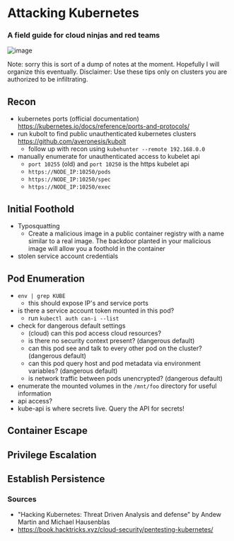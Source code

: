 # Attacking Kubernetes 

### A field guide for cloud ninjas and red teams
![image](https://user-images.githubusercontent.com/24460340/169073810-c0a06695-2f0f-492d-8283-a129b8e9ab3c.png)
 
Note: sorry this is sort of a dump of notes at the moment. Hopefully I will organize this eventually.
Disclaimer: Use these tips only on clusters you are authorized to be infiltrating.

## Recon
- kubernetes ports (official documentation) https://kubernetes.io/docs/reference/ports-and-protocols/
- run kubolt to find public unauthenticated kubernetes clusters https://github.com/averonesis/kubolt
  - follow up with recon using `kubehunter --remote 192.168.0.0` 
- manually enumerate for unauthenticated access to kubelet api
  - `port 10255` (old) and `port 10250` is the https kubelet api
  - `https://NODE_IP:10250/pods`
  - `https://NODE_IP:10250/spec` 
  - `https://NODE_IP:10250/exec`

## Initial Foothold
- Typosquatting
  - Create a malicious image in a public container registry with a name similar to a real image. The backdoor planted in your malicious image will allow you a foothold in the container
- stolen service account credentials

## Pod Enumeration
- `env | grep KUBE`
  - this should expose IP's and service ports    
- is there a service account token mounted in this pod?
  - run `kubectl auth can-i --list`
- check for dangerous default settings
  - (cloud) can this pod access cloud resources? 
  - is there no security context present? (dangerous default)
  - can this pod see and talk to every other pod on the cluster? (dangerous default)
  - can this pod query host and pod metadata via environment variables? (dangerous default)
  - is network traffic between pods unencrypted? (dangerous default) 
- enumerate the mounted volumes in the `/mnt/foo` directory for useful information  
- api access?
 - kube-api is where secrets live. Query the API for secrets!
 
## Container Escape 

## Privilege Escalation

## Establish Persistence

### Sources 
- "Hacking Kubernetes: Threat Driven Analysis and defense" by Andew Martin and Michael Hausenblas
- https://book.hacktricks.xyz/cloud-security/pentesting-kubernetes/
